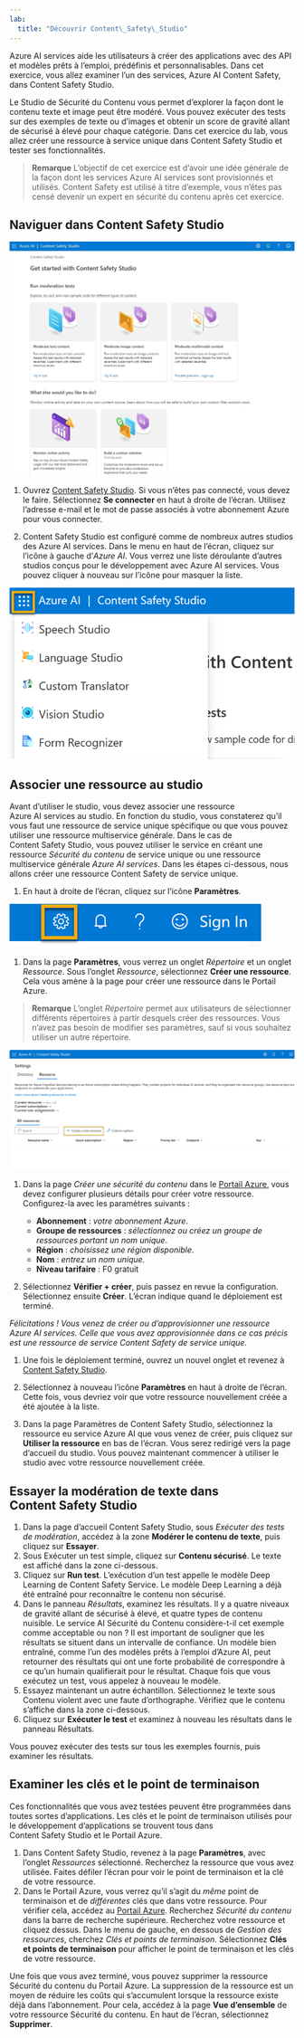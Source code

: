 ```yaml
---
lab:
  title: "Découvrir Content\_Safety\_Studio"
---
```


Azure AI services aide les utilisateurs à créer des applications avec des API et modèles prêts à l’emploi, prédéfinis et personnalisables. Dans cet exercice, vous allez examiner l’un des services, Azure AI Content Safety, dans Content Safety Studio. 

Le Studio de Sécurité du Contenu vous permet d’explorer la façon dont le contenu texte et image peut être modéré. Vous pouvez exécuter des tests sur des exemples de texte ou d’images et obtenir un score de gravité allant de sécurisé à élevé pour chaque catégorie. Dans cet exercice du lab, vous allez créer une ressource à service unique dans Content Safety Studio et tester ses fonctionnalités. 

> **Remarque** L’objectif de cet exercice est d’avoir une idée générale de la façon dont les services Azure AI services sont provisionnés et utilisés. Content Safety est utilisé à titre d’exemple, vous n’êtes pas censé devenir un expert en sécurité du contenu après cet exercice.

## Naviguer dans Content Safety Studio 

![Capture d’écran de la page d’accueil de Content Safety Studio.](./media/content-safety/content-safety-getting-started.png)


1. Ouvrez [Content Safety Studio](https://contentsafety.cognitive.azure.com?azure-portal=true). Si vous n’êtes pas connecté, vous devez le faire. Sélectionnez **Se connecter** en haut à droite de l’écran. Utilisez l’adresse e-mail et le mot de passe associés à votre abonnement Azure pour vous connecter. 

1. Content Safety Studio est configuré comme de nombreux autres studios des Azure AI services. Dans le menu en haut de l’écran, cliquez sur l’icône à gauche d’*Azure AI*. Vous verrez une liste déroulante d’autres studios conçus pour le développement avec Azure AI services. Vous pouvez cliquer à nouveau sur l’icône pour masquer la liste.

![Capture d’écran du menu de Content Safety Studio avec une sélection bascule ouverte pour passer à d’autres studios.](./media/content-safety/studio-toggle-icon.png)  

## Associer une ressource au studio 

Avant d’utiliser le studio, vous devez associer une ressource Azure AI services au studio. En fonction du studio, vous constaterez qu’il vous faut une ressource de service unique spécifique ou que vous pouvez utiliser une ressource multiservice générale. Dans le cas de Content Safety Studio, vous pouvez utiliser le service en créant une ressource *Sécurité du contenu* de service unique ou une ressource multiservice générale *Azure AI services*. Dans les étapes ci-dessous, nous allons créer une ressource Content Safety de service unique. 

1. En haut à droite de l’écran, cliquez sur l’icône **Paramètres**. 

![Capture d’écran de l’icône des paramètres en haut à droite de l’écran, à côté des icônes de cloche, du point d’interrogation et du sourire.](./media/content-safety/settings-toggle.png)

1. Dans la page **Paramètres**, vous verrez un onglet *Répertoire* et un onglet *Ressource*. Sous l’onglet *Ressource*, sélectionnez **Créer une ressource**. Cela vous amène à la page pour créer une ressource dans le Portail Azure.

> **Remarque** L’onglet *Répertoire* permet aux utilisateurs de sélectionner différents répertoires à partir desquels créer des ressources. Vous n’avez pas besoin de modifier ses paramètres, sauf si vous souhaitez utiliser un autre répertoire. 

![Capture d’écran montrant où sélectionner « Créer une ressource » dans la page des paramètres de Content Safety Studio.](./media/content-safety/create-new-resource-from-studio.png)

1. Dans la page *Créer une sécurité du contenu* dans le [Portail Azure](https://portal.azure.com?auzre-portal=true), vous devez configurer plusieurs détails pour créer votre ressource. Configurez-la avec les paramètres suivants :
    - **Abonnement** : *votre abonnement Azure*.
    - **Groupe de ressources** : *sélectionnez ou créez un groupe de ressources portant un nom unique*.
    - **Région** : *choisissez une région disponible*.
    - **Nom** : *entrez un nom unique.*
    - **Niveau tarifaire** : F0 gratuit

1. Sélectionnez **Vérifier + créer**, puis passez en revue la configuration. Sélectionnez ensuite **Créer**. L’écran indique quand le déploiement est terminé. 

*Félicitations ! Vous venez de créer ou d’approvisionner une ressource Azure AI services. Celle que vous avez approvisionnée dans ce cas précis est une ressource de service Content Safety de service unique.*

1. Une fois le déploiement terminé, ouvrez un nouvel onglet et revenez à [Content Safety Studio](https://contentsafety.cognitive.azure.com?azure-portal=true). 

1. Sélectionnez à nouveau l’icône **Paramètres** en haut à droite de l’écran. Cette fois, vous devriez voir que votre ressource nouvellement créée a été ajoutée à la liste.  

1. Dans la page Paramètres de Content Safety Studio, sélectionnez la ressource eu service Azure AI que vous venez de créer, puis cliquez sur **Utiliser la ressource** en bas de l’écran. Vous serez redirigé vers la page d’accueil du studio. Vous pouvez maintenant commencer à utiliser le studio avec votre ressource nouvellement créée.

## Essayer la modération de texte dans Content Safety Studio

1. Dans la page d’accueil Content Safety Studio, sous *Exécuter des tests de modération*, accédez à la zone **Modérer le contenu de texte**, puis cliquez sur **Essayer**.
1. Sous Exécuter un test simple, cliquez sur **Contenu sécurisé**. Le texte est affiché dans la zone ci-dessous. 
1. Cliquez sur **Run test**. L’exécution d’un test appelle le modèle Deep Learning de Content Safety Service. Le modèle Deep Learning a déjà été entraîné pour reconnaître le contenu non sécurisé.
1. Dans le panneau *Résultats*, examinez les résultats. Il y a quatre niveaux de gravité allant de sécurisé à élevé, et quatre types de contenu nuisible. Le service AI Sécurité du Contenu considère-t-il cet exemple comme acceptable ou non ? Il est important de souligner que les résultats se situent dans un intervalle de confiance. Un modèle bien entraîné, comme l’un des modèles prêts à l’emploi d’Azure AI, peut retourner des résultats qui ont une forte probabilité de correspondre à ce qu’un humain qualifierait pour le résultat. Chaque fois que vous exécutez un test, vous appelez à nouveau le modèle. 
1. Essayez maintenant un autre échantillon. Sélectionnez le texte sous Contenu violent avec une faute d’orthographe. Vérifiez que le contenu s’affiche dans la zone ci-dessous.
1. Cliquez sur **Exécuter le test** et examinez à nouveau les résultats dans le panneau Résultats. 

Vous pouvez exécuter des tests sur tous les exemples fournis, puis examiner les résultats.

## Examiner les clés et le point de terminaison

Ces fonctionnalités que vous avez testées peuvent être programmées dans toutes sortes d’applications. Les clés et le point de terminaison utilisés pour le développement d’applications se trouvent tous dans Content Safety Studio et le Portail Azure. 

1. Dans Content Safety Studio, revenez à la page **Paramètres**, avec l’onglet *Ressources* sélectionné. Recherchez la ressource que vous avez utilisée. Faites défiler l’écran pour voir le point de terminaison et la clé de votre ressource. 
1. Dans le Portail Azure, vous verrez qu’il s’agit du *même* point de terminaison et de *différentes* clés que dans votre ressource. Pour vérifier cela, accédez au [Portail Azure](https://portal.azure.com?auzre-portal=true). Recherchez *Sécurité du contenu* dans la barre de recherche supérieure. Recherchez votre ressource et cliquez dessus. Dans le menu de gauche, en dessous de *Gestion des ressources*, cherchez *Clés et points de terminaison*. Sélectionnez **Clés et points de terminaison** pour afficher le point de terminaison et les clés de votre ressource. 

Une fois que vous avez terminé, vous pouvez supprimer la ressource Sécurité du contenu du Portail Azure. La suppression de la ressource est un moyen de réduire les coûts qui s’accumulent lorsque la ressource existe déjà dans l’abonnement. Pour cela, accédez à la page **Vue d’ensemble** de votre ressource Sécurité du contenu. En haut de l’écran, sélectionnez **Supprimer**. 

